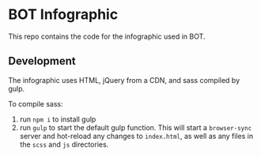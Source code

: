 # BOT Infographic   
This repo contains the code for the infographic used in BOT.

## Development
The infographic uses HTML, jQuery from a CDN, and sass compiled by gulp.

To compile sass:
1. run `npm i` to install gulp
2. run `gulp` to start the default gulp function. This will start a `browser-sync` server and hot-reload any changes to `index.html`, as well as any files in the `scss` and `js` directories.
